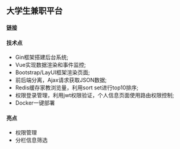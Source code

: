 ## 大学生兼职平台

#### [链接](http://syufzh.cn)

#### 技术点
 
 * Gin框架搭建后台系统;
 * Vue实现数据渲染和事件监控;
 * Bootstrap/LayUI框架渲染页面;
 * 前后端分离，Ajax请求获取JSON数据;
 * Redis缓存家教浏览量，利用sort set进行top10排序;
 * 权限登录管理，利用jwt权限验证，个人信息页面使用路由权限控制;
 * Docker一键部署
 
#### 亮点

 * 权限管理
 * 分栏信息筛选
 